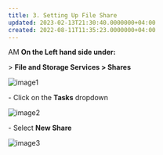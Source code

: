 ```yaml
---
title: 3. Setting Up File Share
updated: 2023-02-13T21:30:40.0000000+04:00
created: 2022-08-11T11:35:23.0000000+04:00
---
```


AM
**On the Left hand side under:**

\> **File and Storage Services \> Shares**

![image1](image1-57.png)

\- Click on the **Tasks** dropdown

![image2](image2-28.png)

\- Select **New Share**

![image3](image3-18.png)


